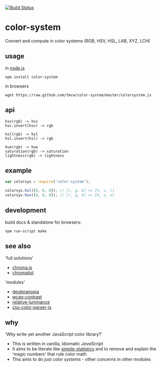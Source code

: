 [![Build Status](https://travis-ci.org/tmcw/color-system.png)](https://travis-ci.org/tmcw/color-system)

# color-system

Convert and compute in color systems (RGB, HSV, HSL, LAB, XYZ, LCH)

## usage

in [node.js](http://nodejs.org/)

    npm install color-system

in browsers

    wget https://raw.github.com/tmcw/color-system/master/colorsystem.js

## api

```
hsv(rgb) -> hsv
hsv.invert(hsv) -> rgb

hsl(rgb) -> hsl
hsl.invert(hsl) -> rgb

hue(rgb) -> hue
saturation(rgb) -> saturation
lightness(rgb) -> lightness
```

## example

```js
var colorsys = require('color-system');

colorsys.hsl([0, 0, 0]); // [r, g, b] => [h, s, l]
colorsys.hsv([0, 0, 0]); // [r, g, b] => [h, s, v]
```

## development

build docs & standalone for browsers:

    npm run-script make

## see also

'full solutions'

* [chroma.js](https://github.com/gka/chroma.js)
* [chromatist](https://github.com/jrus/chromatist)

'modules'

* [deuteranopia](https://github.com/tmcw/deuteranopia)
* [wcag-contrast](https://github.com/tmcw/wcag-contrast)
* [relative-luminance](https://github.com/tmcw/relative-luminance)
* [css-color-parser-js](https://github.com/deanm/css-color-parser-js)

## why

'Why write yet another JavaScript color library?'

* This is written in vanilla, idiomatic _JavaScript_
* It aims to be literate like [simple-statistics](https://github.com/tmcw/simple-statistics) and to remove and explain
  the 'magic numbers' that rule color math
* This aims to do _just color systems_ - other concerns in other modules
